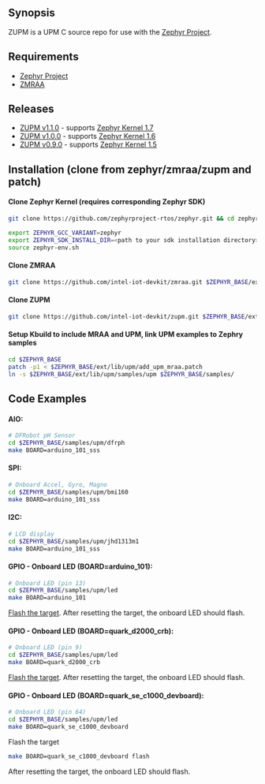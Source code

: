 ## Synopsis

ZUPM is a UPM C source repo for use with the [Zephyr Project](http://zephyrproject.org).

## Requirements

- [Zephyr Project](https://gerrit.zephyrproject.org)
- [ZMRAA](https://github.com/intel-iot-devkit/zmraa)

## Releases

- [ZUPM v1.1.0](https://github.com/intel-iot-devkit/zupm/tree/v1.1.0) - supports [Zephyr Kernel 1.7](https://github.com/zephyrproject-rtos/zephyr/tree/zephyr-v1.7.0)
- [ZUPM v1.0.0](https://github.com/intel-iot-devkit/zupm/tree/v1.0.0) - supports [Zephyr Kernel 1.6](https://github.com/zephyrproject-rtos/zephyr/tree/zephyr-v1.6.0)
- [ZUPM v0.9.0](https://github.com/intel-iot-devkit/zupm/tree/v0.9.0) - supports [Zephyr Kernel 1.5](https://github.com/zephyrproject-rtos/zephyr/tree/zephyr-v1.5.0)

## Installation (clone from zephyr/zmraa/zupm and patch)

#### Clone Zephyr Kernel (requires corresponding Zephyr SDK)
```sh
git clone https://github.com/zephyrproject-rtos/zephyr.git && cd zephyr && git checkout tags/v1.7.0

export ZEPHYR_GCC_VARIANT=zephyr
export ZEPHYR_SDK_INSTALL_DIR=<path to your sdk installation directory>
source zephyr-env.sh
```

#### Clone ZMRAA
```sh
git clone https://github.com/intel-iot-devkit/zmraa.git $ZEPHYR_BASE/ext/lib/mraa
```

#### Clone ZUPM
```sh
git clone https://github.com/intel-iot-devkit/zupm.git $ZEPHYR_BASE/ext/lib/upm
```

#### Setup Kbuild to include MRAA and UPM, link UPM examples to Zephry samples
```sh
cd $ZEPHYR_BASE
patch -p1 < $ZEPHYR_BASE/ext/lib/upm/add_upm_mraa.patch
ln -s $ZEPHYR_BASE/ext/lib/upm/samples/upm $ZEPHYR_BASE/samples/
```

## Code Examples

#### AIO:
```sh
# DFRobot pH Sensor
cd $ZEPHYR_BASE/samples/upm/dfrph
make BOARD=arduino_101_sss
```

#### SPI:
```sh
# Onboard Accel, Gyro, Magno
cd $ZEPHYR_BASE/samples/upm/bmi160
make BOARD=arduino_101_sss
```

#### I2C:
```sh
# LCD display
cd $ZEPHYR_BASE/samples/upm/jhd1313m1
make BOARD=arduino_101_sss
```

#### GPIO - Onboard LED (BOARD=arduino_101):
```sh
# Onboard LED (pin 13)
cd $ZEPHYR_BASE/samples/upm/led
make BOARD=arduino_101
```
[Flash the target](https://www.zephyrproject.org/doc/boards/x86/arduino_101/doc/board.html#flashing).  After resetting the target, the onboard LED should flash.

#### GPIO - Onboard LED (BOARD=quark_d2000_crb):
```sh
# Onboard LED (pin 9)
cd $ZEPHYR_BASE/samples/upm/led
make BOARD=quark_d2000_crb
```
[Flash the target](https://www.zephyrproject.org/doc/boards/x86/quark_d2000_crb/doc/quark_d2000_crb.html#flashing).  After resetting the target, the onboard LED should flash.

#### GPIO - Onboard LED (BOARD=quark_se_c1000_devboard):
```sh
# Onboard LED (pin 64)
cd $ZEPHYR_BASE/samples/upm/led
make BOARD=quark_se_c1000_devboard
```
Flash the target
```sh
make BOARD=quark_se_c1000_devboard flash
```
After resetting the target, the onboard LED should flash.
